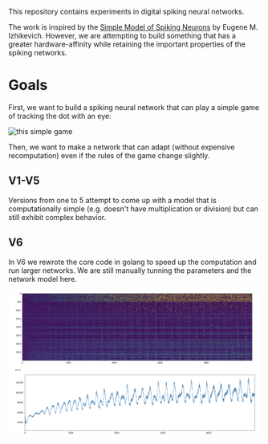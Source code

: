 This repository contains experiments in digital spiking neural networks.

The work is inspired by the [Simple Model of Spiking Neurons](https://www.izhikevich.org/publications/spikes.htm) by Eugene M. Izhikevich. However, we are attempting to build something that has a greater hardware-affinity while retaining the important properties of the spiking networks.

# Goals

First, we want to build a spiking neural network that can play a simple game of tracking the dot with an eye:

![this simple game](images/2021-01-26_21-31-41_screencast.gif)

Then, we want to make a network that can adapt (without expensive recomputation) even if the rules of the game change slightly.


## V1-V5

Versions from one to 5 attempt to come up with a model that is computationally simple (e.g. doesn't have multiplication or division) but can still exhibit complex behavior.

## V6

In V6 we rewrote the core code in golang to speed up the computation and run larger networks. We are still manually tunning the parameters and the network model here.


![](images/2021-03-12_00-11-07_JupyterLab.png)
